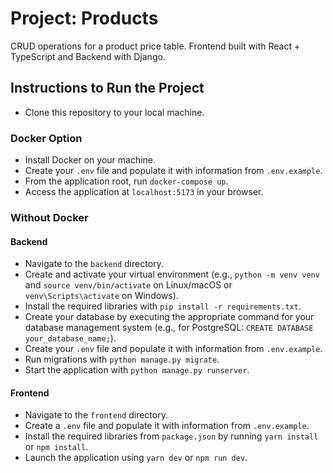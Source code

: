# Project: Products

CRUD operations for a product price table. Frontend built with React + TypeScript and Backend with Django.

## Instructions to Run the Project

- Clone this repository to your local machine.

### Docker Option

- Install Docker on your machine.
- Create your `.env` file and populate it with information from `.env.example`.
- From the application root, run `docker-compose up`.
- Access the application at `localhost:5173` in your browser.

### Without Docker

#### Backend

- Navigate to the `backend` directory.
- Create and activate your virtual environment (e.g., `python -m venv venv` and `source venv/bin/activate` on Linux/macOS or `venv\Scripts\activate` on Windows).
- Install the required libraries with `pip install -r requirements.txt`.
- Create your database by executing the appropriate command for your database management system (e.g., for PostgreSQL: `CREATE DATABASE your_database_name;`).
- Create your `.env` file and populate it with information from `.env.example`.
- Run migrations with `python manage.py migrate`.
- Start the application with `python manage.py runserver`.

#### Frontend

- Navigate to the `frontend` directory.
- Create a `.env` file and populate it with information from `.env.example`.
- Install the required libraries from `package.json` by running `yarn install` or `npm install`.
- Launch the application using `yarn dev` or `npm run dev`.
